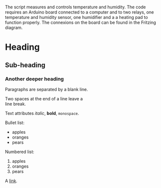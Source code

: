 The script measures and controls temperature and humidity. The code requires an Arduino board connected to a computer and to two relays, one temperature and humidity sensor, one humidifier and a a heating pad to function properly. The connexions on the board can be found in the Fritzing diagram.


Heading
=======

Sub-heading
-----------
 
### Another deeper heading
 
Paragraphs are separated
by a blank line.

Two spaces at the end of a line leave a  
line break.

Text attributes _italic_, 
**bold**, `monospace`.

Bullet list:

  * apples
  * oranges
  * pears

Numbered list:

  1. apples
  2. oranges
  3. pears

A [link](http://example.com).
